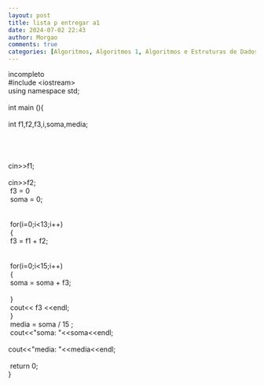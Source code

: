 ```yaml
---
layout: post
title: lista p entregar a1
date: 2024-07-02 22:43
author: Morgao
comments: true
categories: [Algoritmos, Algoritmos 1, Algoritmos e Estruturas de Dados, beecrowd, Linguagem C, Programação]
---
```

incompleto<br />
#include &lt;iostream&gt;<br />
using namespace std;<br />
<br />
int main (){<br />
<span style="white-space: pre;"> </span>int f1,f2,f3,i,soma,media;<br />
<span style="white-space: pre;"> </span><br />
<br />
<span style="white-space: pre;"> </span>cin&gt;&gt;f1;<br />
<span style="white-space: pre;"> </span>cin&gt;&gt;f2;<br />
<span style="white-space: pre;"> </span>f3 = 0<br />
<span style="white-space: pre;"> </span>soma = 0;<br />
<span style="white-space: pre;"> </span><br />
<span style="white-space: pre;"> </span><br />
<span style="white-space: pre;"> </span>for(i=0;i&lt;13;i++)<br />
<span style="white-space: pre;"> </span>{<br />
<span style="white-space: pre;">  </span>f3 = f1 + f2;<br />
<span style="white-space: pre;"> </span><br />
<span style="white-space: pre;"> </span><br />
<span style="white-space: pre;">  </span>for(i=0;i&lt;15;i++)<br />
<span style="white-space: pre;">  </span>{<br />
<span style="white-space: pre;">  </span>soma = soma + f3;<br />
<span style="white-space: pre;">  </span><br />
<span style="white-space: pre;">  </span>}<br />
<span style="white-space: pre;">   </span>cout&lt;&lt; f3 &lt;&lt;endl;<br />
<span style="white-space: pre;"> </span>}<br />
<span style="white-space: pre;"> </span>media = soma / 15 ;<br />
<span style="white-space: pre;"> </span>cout&lt;&lt;"soma: "&lt;&lt;soma&lt;&lt;endl;<br />
<span style="white-space: pre;"> </span>cout&lt;&lt;"media: "&lt;&lt;media&lt;&lt;endl;<br />
<span style="white-space: pre;"> </span><br />
<span style="white-space: pre;"> </span>return 0;<br />
}
